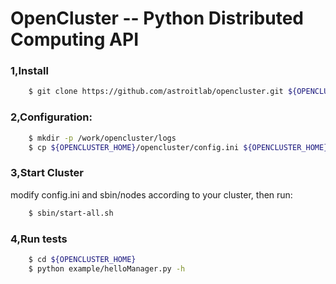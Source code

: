 OpenCluster  --   Python Distributed Computing API
===========
### 1,Install
```bash
	$ git clone https://github.com/astroitlab/opencluster.git ${OPENCLUSTER_HOME}
```
### 2,Configuration:
```bash
    $ mkdir -p /work/opencluster/logs
    $ cp ${OPENCLUSTER_HOME}/opencluster/config.ini ${OPENCLUSTER_HOME}/opencluster/logging.conf /work/opencluster
```    
### 3,Start Cluster

modify config.ini and sbin/nodes according to your cluster, then run:
```bash
	$ sbin/start-all.sh
```    
### 4,Run tests
```bash
    $ cd ${OPENCLUSTER_HOME}
    $ python example/helloManager.py -h
```    